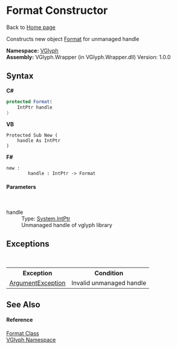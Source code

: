 # Format Constructor 
Back to <a href="Home.md">Home page</a> 

Constructs new object <a href="T_VGlyph_Format.md">Format</a> for unmanaged handle

**Namespace:**&nbsp;<a href="N_VGlyph.md">VGlyph</a><br />**Assembly:**&nbsp;VGlyph.Wrapper (in VGlyph.Wrapper.dll) Version: 1.0.0

## Syntax

**C#**<br />
``` C#
protected Format(
	IntPtr handle
)
```

**VB**<br />
``` VB
Protected Sub New ( 
	handle As IntPtr
)
```

**F#**<br />
``` F#
new : 
        handle : IntPtr -> Format
```


#### Parameters
&nbsp;<dl><dt>handle</dt><dd>Type: <a href="http://msdn2.microsoft.com/en-us/library/5he14kz8" target="_blank">System.IntPtr</a><br />Unmanaged handle of vglyph library</dd></dl>

## Exceptions
&nbsp;<table><tr><th>Exception</th><th>Condition</th></tr><tr><td><a href="http://msdn2.microsoft.com/en-us/library/3w1b3114" target="_blank">ArgumentException</a></td><td>Invalid unmanaged handle</td></tr></table>

## See Also


#### Reference
<a href="T_VGlyph_Format.md">Format Class</a><br /><a href="N_VGlyph.md">VGlyph Namespace</a><br />